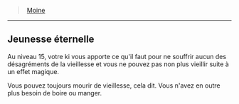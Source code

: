 ﻿---
!ClassFeatureItem
Id: monk_hd.md#jeunesse-éternelle
ParentLink: monk_hd.md#moine
Name: Jeunesse éternelle
ParentName: Moine
NameLevel: 2
Attributes:
  Name: Jeunesse éternelle
  Markdown: >+
    ## <!--Name-->Jeunesse éternelle<!--/Name-->


    Au niveau 15, votre ki vous apporte ce qu'il faut pour ne souffrir aucun des désagréments de la vieillesse et vous ne pouvez pas non plus vieillir suite à un effet magique.


    Vous pouvez toujours mourir de vieillesse, cela dit. Vous n'avez en outre plus besoin de boire ou manger.

  Description: >+
    Au niveau 15, votre ki vous apporte ce qu'il faut pour ne souffrir aucun des désagréments de la vieillesse et vous ne pouvez pas non plus vieillir suite à un effet magique.


    Vous pouvez toujours mourir de vieillesse, cela dit. Vous n'avez en outre plus besoin de boire ou manger.

AttributesDictionary: >+
  Name: Jeunesse éternelle

  Markdown: >+

    ## <!--Name-->Jeunesse éternelle<!--/Name-->





    Au niveau 15, votre ki vous apporte ce qu'il faut pour ne souffrir aucun des désagréments de la vieillesse et vous ne pouvez pas non plus vieillir suite à un effet magique.





    Vous pouvez toujours mourir de vieillesse, cela dit. Vous n'avez en outre plus besoin de boire ou manger.



  Description: >+

    Au niveau 15, votre ki vous apporte ce qu'il faut pour ne souffrir aucun des désagréments de la vieillesse et vous ne pouvez pas non plus vieillir suite à un effet magique.





    Vous pouvez toujours mourir de vieillesse, cela dit. Vous n'avez en outre plus besoin de boire ou manger.



Description: >+
  Au niveau 15, votre ki vous apporte ce qu'il faut pour ne souffrir aucun des désagréments de la vieillesse et vous ne pouvez pas non plus vieillir suite à un effet magique.


  Vous pouvez toujours mourir de vieillesse, cela dit. Vous n'avez en outre plus besoin de boire ou manger.

---
> [Moine](hd_monk.md)

---

## Jeunesse éternelle

Au niveau 15, votre ki vous apporte ce qu'il faut pour ne souffrir aucun des désagréments de la vieillesse et vous ne pouvez pas non plus vieillir suite à un effet magique.

Vous pouvez toujours mourir de vieillesse, cela dit. Vous n'avez en outre plus besoin de boire ou manger.

